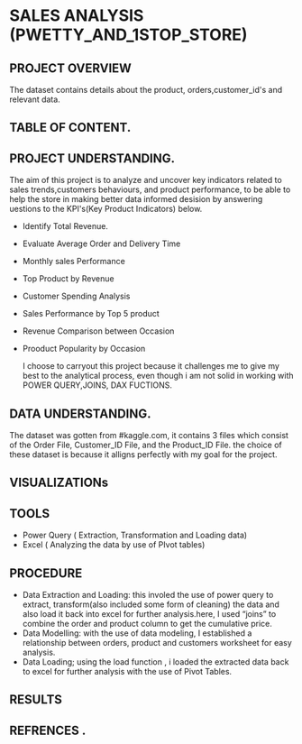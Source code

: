 # SALES ANALYSIS (PWETTY_AND_1STOP_STORE)
## PROJECT OVERVIEW
  The dataset contains details about the product, orders,customer_id's and relevant data.

## TABLE OF CONTENT.


 ## PROJECT UNDERSTANDING.
  The aim of this project is to analyze and uncover key indicators related to sales trends,customers behaviours, and product performance, to be able to help the store in making better data informed desision by answering uestions to the KPI's(Key Product Indicators) below.
  
  - Identify Total Revenue.
  - Evaluate Average Order and Delivery Time
  - Monthly sales Performance
  - Top Product by Revenue
  - Customer Spending Analysis
  - Sales Performance by Top 5 product
  - Revenue Comparison between Occasion
  - Prooduct Popularity by Occasion
    
    I choose to carryout this project because it challenges me to give my best to the analytical process, even though i am not solid in working with POWER QUERY,JOINS, DAX FUCTIONS.

 ## DATA UNDERSTANDING.
 The dataset was gotten from #kaggle.com, it contains 3 files which consist of the Order File, Customer_ID File, and the Product_ID File.
 the choice of these dataset is because it alligns perfectly with my goal for the project.

 ## VISUALIZATIONs

 ## TOOLS
 - Power Query ( Extraction, Transformation and Loading data)
 - Excel ( Analyzing the data by use of PIvot tables)

## PROCEDURE
- Data Extraction and Loading: this involed the use of power query to extract, transform(also included some form of cleaning) the data and also load it back into excel for further analysis.here, I used “joins” to combine the order and product column to  get the cumulative price.
- Data Modelling: with the use of data modeling, I established a relationship between orders, product and customers worksheet for easy analysis.
- Data Loading; using the load function , i loaded the extracted data back to excel for further analysis with the use of Pivot Tables.

## RESULTS


## REFRENCES .
